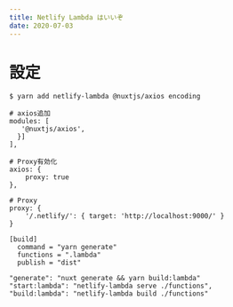 ```yaml
---
title: Netlify Lambda はいいぞ
date: 2020-07-03
---
```


# 設定

```
$ yarn add netlify-lambda @nuxtjs/axios encoding
```

```[nuxt.config.js]
# axios追加
modules: [
   '@nuxtjs/axios',
  }]
],

# Proxy有効化
axios: {
    proxy: true
},

# Proxy
proxy: {
    '/.netlify/': { target: 'http://localhost:9000/' }
}
```

```[netlify.toml]
[build]
  command = "yarn generate"
  functions = ".lambda"
  publish = "dist"
```

```[package.json]
"generate": "nuxt generate && yarn build:lambda"
"start:lambda": "netlify-lambda serve ./functions",
"build:lambda": "netlify-lambda build ./functions"
```
